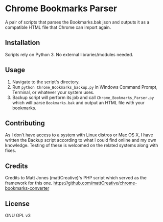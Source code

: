 # Chrome Bookmarks Parser

A pair of scripts that parses the Bookmarks.bak json and outputs it
as a compatible HTML file that Chrome can import again.

## Installation

Scripts rely on Python 3. No external libraries/modules needed.

## Usage

1. Navigate to the script's directory. 
2. Run `python Chrome_Bookmarks_backup.py` in Windows Command Prompt, Terminal, or whatever your system uses.
3. Backup script will perform its job and call `Chrome_Bookmarks_Parser.py` which will parse `Bookmarks.bak` and output an HTML file with your bookmarks.

## Contributing

As I don't have access to a system with Linux distros or Mac OS X, I have written the Backup script according to what I could find online and my own knowledge. Testing of these is welcomed on the related systems along with fixes. 

## Credits

Credits to Matt Jones (mattCreative)'s PHP script which served 
as the framework for this one.
https://github.com/mattCreative/chrome-bookmarks-converter

## License

GNU GPL v3
